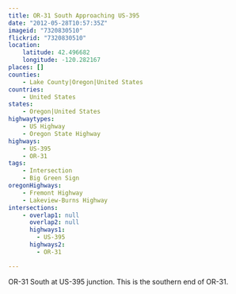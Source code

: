 ```yaml
---
title: OR-31 South Approaching US-395
date: "2012-05-28T10:57:35Z"
imageid: "7320830510"
flickrid: "7320830510"
location:
    latitude: 42.496682
    longitude: -120.282167
places: []
counties:
    - Lake County|Oregon|United States
countries:
    - United States
states:
    - Oregon|United States
highwaytypes:
    - US Highway
    - Oregon State Highway
highways:
    - US-395
    - OR-31
tags:
    - Intersection
    - Big Green Sign
oregonHighways:
    - Fremont Highway
    - Lakeview-Burns Highway
intersections:
    - overlap1: null
      overlap2: null
      highways1:
        - US-395
      highways2:
        - OR-31

---
```

OR-31 South at US-395 junction.  This is the southern end of OR-31.